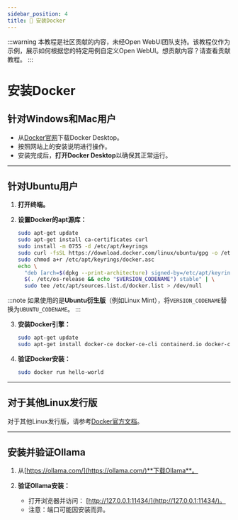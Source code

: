 ```yaml
---
sidebar_position: 4
title: 🐳 安装Docker
---
```


:::warning
本教程是社区贡献的内容，未经Open WebUI团队支持。该教程仅作为示例，展示如何根据您的特定用例自定义Open WebUI。想贡献内容？请查看贡献教程。
:::

# 安装Docker

## 针对Windows和Mac用户

- 从[Docker官网](https://www.docker.com/products/docker-desktop)下载Docker Desktop。  
- 按照网站上的安装说明进行操作。  
- 安装完成后，**打开Docker Desktop**以确保其正常运行。

---

## 针对Ubuntu用户

1. **打开终端。**

2. **设置Docker的apt源库：**

   ```bash
   sudo apt-get update
   sudo apt-get install ca-certificates curl
   sudo install -m 0755 -d /etc/apt/keyrings
   sudo curl -fsSL https://download.docker.com/linux/ubuntu/gpg -o /etc/apt/keyrings/docker.asc
   sudo chmod a+r /etc/apt/keyrings/docker.asc
   echo \
     "deb [arch=$(dpkg --print-architecture) signed-by=/etc/apt/keyrings/docker.asc] https://download.docker.com/linux/ubuntu \
     $(. /etc/os-release && echo "$VERSION_CODENAME") stable" | \
     sudo tee /etc/apt/sources.list.d/docker.list > /dev/null
   ```

:::note
如果使用的是**Ubuntu衍生版**（例如Linux Mint），将`VERSION_CODENAME`替换为`UBUNTU_CODENAME`。
:::

3. **安装Docker引擎：**

   ```bash
   sudo apt-get update
   sudo apt-get install docker-ce docker-ce-cli containerd.io docker-compose-plugin
   ```

4. **验证Docker安装：**

   ```bash
   sudo docker run hello-world
   ```

---

## 对于其他Linux发行版

对于其他Linux发行版，请参考[Docker官方文档](https://docs.docker.com/engine/install/)。

---

## 安装并验证Ollama

1. 从[https://ollama.com/](https://ollama.com/)**下载Ollama**。

2. **验证Ollama安装：**
   - 打开浏览器并访问：
     [http://127.0.0.1:11434/](http://127.0.0.1:11434/)。
   - 注意：端口可能因安装而异。

